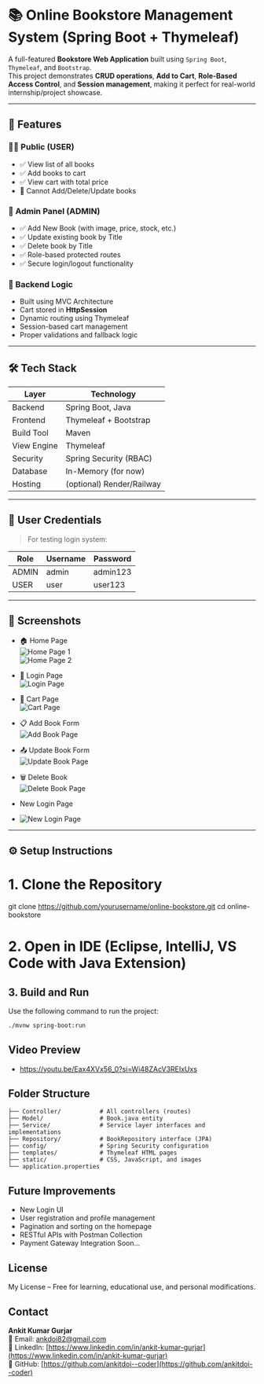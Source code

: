   # 📚 Online Bookstore Management System (Spring Boot + Thymeleaf)

A full-featured **Bookstore Web Application** built using `Spring Boot`, `Thymeleaf`, and `Bootstrap`.  
This project demonstrates **CRUD operations**, **Add to Cart**, **Role-Based Access Control**, and **Session management**, making it perfect for real-world internship/project showcase.

---

## 🚀 Features

### 🧑‍💻 Public (USER)
- ✅ View list of all books
- ✅ Add books to cart
- ✅ View cart with total price
- 🔐 Cannot Add/Delete/Update books

### 🔐 Admin Panel (ADMIN)
- ✅ Add New Book (with image, price, stock, etc.)
- ✅ Update existing book by Title
- ✅ Delete book by Title
- ✅ Role-based protected routes
- ✅ Secure login/logout functionality

### 🧠 Backend Logic
- Built using MVC Architecture
- Cart stored in **HttpSession**
- Dynamic routing using Thymeleaf
- Session-based cart management
- Proper validations and fallback logic

---

## 🛠️ Tech Stack

| Layer        | Technology               |
|-------------|--------------------------|
| Backend     | Spring Boot, Java        |
| Frontend    | Thymeleaf + Bootstrap    |
| Build Tool  | Maven                    |
| View Engine | Thymeleaf                |
| Security    | Spring Security (RBAC)   |
| Database    | In-Memory (for now)      |
| Hosting     | (optional) Render/Railway |

---

## 👤 User Credentials

> For testing login system:

| Role   | Username | Password   |
|--------|----------|------------|
| ADMIN  | admin    | admin123   |
| USER   | user     | user123    |

---

## 📸 Screenshots


- 🏠 Home Page  
  ![Home Page 1](https://github.com/ankitdoi-coder/Book-Store-Web-Application-Full-Stack-Java/blob/main/Deployment%20ScreenShot/HomePage_1.png)  
  ![Home Page 2](https://github.com/ankitdoi-coder/Book-Store-Web-Application-Full-Stack-Java/blob/main/Deployment%20ScreenShot/HomePage_2.png)

- 🔐 Login Page  
  ![Login Page](https://github.com/ankitdoi-coder/Book-Store-Web-Application-Full-Stack-Java/blob/main/Deployment%20ScreenShot/Login_Page.png)

- 🛒 Cart Page  
  ![Cart Page](https://github.com/ankitdoi-coder/Book-Store-Web-Application-Full-Stack-Java/blob/main/Deployment%20ScreenShot/Cart_Page.png)

- 📋 Add Book Form  
  ![Add Book Page](https://github.com/ankitdoi-coder/Book-Store-Web-Application-Full-Stack-Java/blob/main/Deployment%20ScreenShot/Add_New_Book_Page.png)

- 📤 Update Book Form  
  ![Update Book Page](https://github.com/ankitdoi-coder/Book-Store-Web-Application-Full-Stack-Java/blob/main/Deployment%20ScreenShot/Update_BookPage.png)

- 🗑️ Delete Book  
  ![Delete Book Page](https://github.com/ankitdoi-coder/Book-Store-Web-Application-Full-Stack-Java/blob/main/Deployment%20ScreenShot/Delete_A_Book_Page.png)

- New Login Page
- ![New Login Page](https://github.com/ankitdoi-coder/Book-Store-Web-Application-Full-Stack-Java/blob/main/Deployment%20ScreenShot/Updated_Login_page.jpg)
---

## ⚙️ Setup Instructions


# 1. Clone the Repository
git clone https://github.com/yourusername/online-bookstore.git
cd online-bookstore

# 2. Open in IDE (Eclipse, IntelliJ, VS Code with Java Extension)


## 3. Build and Run

Use the following command to run the project:

```bash
./mvnw spring-boot:run
```

## Video Preview
- https://youtu.be/Eax4XVx56_0?si=Wi48ZAcV3REIxUxs
## Folder Structure

```
├── Controller/           # All controllers (routes)
├── Model/                # Book.java entity
├── Service/              # Service layer interfaces and implementations
├── Repository/           # BookRepository interface (JPA)
├── config/               # Spring Security configuration
├── templates/            # Thymeleaf HTML pages
├── static/               # CSS, JavaScript, and images
└── application.properties
```

## Future Improvements

- New Login UI  
- User registration and profile management  
- Pagination and sorting on the homepage  
- RESTful APIs with Postman Collection  
- Payment Gateway Integration Soon...

## License

My License – Free for learning, educational use, and personal modifications.

## Contact

**Ankit Kumar Gurjar**  
📧 Email: ankdoi82@gmail.com  
🔗 LinkedIn: [https://www.linkedin.com/in/ankit-kumar-gurjar](https://www.linkedin.com/in/ankit-kumar-gurjar)  
📂 GitHub: [https://github.com/ankitdoi--coder](https://github.com/ankitdoi--coder)
